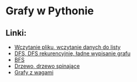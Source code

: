 # Grafy w Pythonie

## Linki:
 - [Wczytanie pliku, wczytanie danych do listy](https://github.com/NeQ34/PythonProjects/tree/master/21.10.24-Lab2)
 - [DFS, DFS rekurencyjnie, ładne wypisanie grafu](https://github.com/NeQ34/PythonProjects/tree/master/28.10.24(OD))
 - [BFS](https://github.com/NeQ34/PythonProjects/tree/master/04.11.24)
 - [Drzewo, drzewo spinające](https://github.com/NeQ34/PythonProjects/blob/master/18.11.24Lab5/18.11.24Lab5.py)
 - [Grafy z wagami](https://github.com/NeQ34/PythonProjects/blob/master/25.11.24/main(25.11.24).py)
